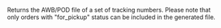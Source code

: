 Returns the AWB/POD file of a set of tracking numbers. Please note that only orders with "for_pickup" status can be included in the generated file.
